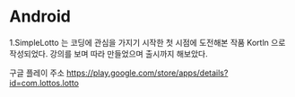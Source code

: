 # Android
1.SimpleLotto 는 코딩에 관심을 가지기 시작한 첫 시점에 도전해본 작품
Kortln 으로 작성되었다. 강의를 보며 따라 만들었으며 출시까지 해보았다.

구글 플레이 주소
https://play.google.com/store/apps/details?id=com.lottos.lotto 




